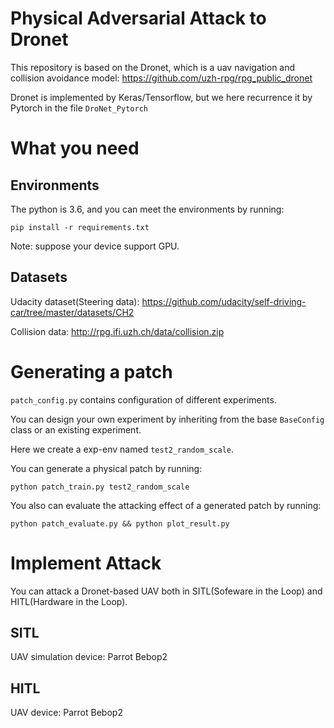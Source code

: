 # Physical Adversarial Attack to Dronet
This repository is based on the Dronet, which is a uav navigation and collision avoidance model: https://github.com/uzh-rpg/rpg_public_dronet

Dronet is implemented by Keras/Tensorflow, but we here recurrence it by Pytorch in the file `DroNet_Pytorch`


# What you need
## Environments
The python is 3.6, and you can meet the environments by running:
```
pip install -r requirements.txt
```
Note: suppose your device support GPU.


## Datasets
Udacity dataset(Steering data): https://github.com/udacity/self-driving-car/tree/master/datasets/CH2

Collision data: http://rpg.ifi.uzh.ch/data/collision.zip

# Generating a patch
`patch_config.py` contains configuration of different experiments. 

You can design your own experiment by inheriting from the base `BaseConfig` class or an existing experiment.

Here we create a exp-env named `test2_random_scale`.

You can generate a physical patch by running:
```
python patch_train.py test2_random_scale
```
You also can evaluate the attacking effect of a generated patch by running:
```
python patch_evaluate.py && python plot_result.py
```
# Implement Attack 
You can attack a Dronet-based UAV both in SITL(Sofeware in the Loop) and HITL(Hardware in the Loop).
## SITL
UAV simulation device: Parrot Bebop2
## HITL
UAV device: Parrot Bebop2